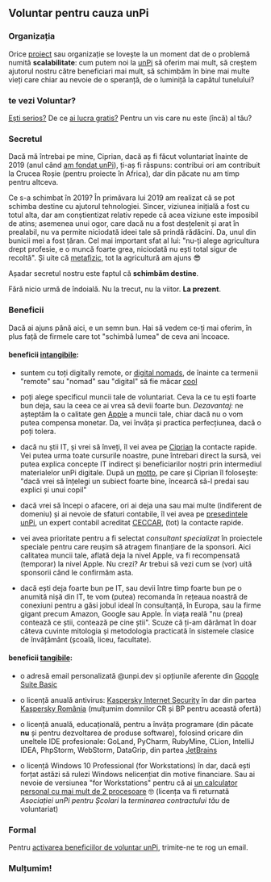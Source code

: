 ## Voluntar pentru cauza unPi

### Organizația

Orice [proiect](https://start.unpi.ro/ong/povestea/) sau organizație se lovește la un moment dat de o problemă numită **scalabilitate**: cum putem noi la [unPi](https://www.unpi.ro/) să oferim mai mult, să creștem ajutorul nostru către beneficiari mai mult, să schimbăm în bine mai multe vieți care chiar au nevoie de o speranță, de o luminiță la capătul tunelului?

### te vezi Voluntar?

[Ești serios?](https://www.youtube.com/watch?v=TuQC5hhhqkY) De ce [ai lucra gratis?](https://www.tiktok.com/@tombilyeu/video/6819694843606977798) Pentru un vis care nu este (încă) al tău?

### Secretul

Dacă mă întrebai pe mine, Ciprian, dacă aș fi făcut voluntariat înainte de 2019 (anul când [am fondat unPi](https://start.unpi.ro/ong/echipa/)), ți-aș fi răspuns: contribui ori am contribuit la Crucea Roșie (pentru proiecte în Africa), dar din păcate nu am timp pentru altceva.

Ce s-a schimbat în 2019? În primăvara lui 2019 am realizat că se pot schimba destine cu ajutorul tehnologiei. Sincer, viziunea inițială a fost cu totul alta, dar am conștientizat relativ repede că acea viziune este imposibil de atins; asemenea unui ogor, care dacă nu a fost desțelenit și arat în prealabil, nu va permite niciodată ideei tale să prindă rădăcini. Da, unul din bunicii mei a fost țăran. Cel mai important sfat al lui: "nu-ți alege agricultura drept profesie, e o muncă foarte grea, niciodată nu ești total sigur de recoltă". Și uite că [metafizic](https://dexonline.ro/definitie/metafizic), tot la agricultură am ajuns 😎

Așadar secretul nostru este faptul că **schimbăm destine**.

Fără nicio urmă de îndoială. Nu la trecut, nu la viitor. **La prezent**.

### Beneficii

Dacă ai ajuns până aici, e un semn bun. Hai să vedem ce-ți mai oferim, în plus față de firmele care tot "schimbă lumea" de ceva ani încoace.

#### beneficii [intangibile](https://dexonline.ro/definitie/intangibil):

- suntem cu toți digitally remote, or [digital nomads](https://en.wikipedia.org/wiki/Digital_nomad), de înainte ca termenii "remote" sau "nomad" sau "digital" să fie măcar [cool](https://www.merriam-webster.com/dictionary/fashionable)

- poți alege specificul muncii tale de voluntariat. Ceva la ce tu ești foarte bun deja, sau la ceea ce ai vrea să devii foarte bun. _Dezavantaj_: ne așteptăm la o calitate gen [Apple](https://www.apple.com/) a muncii tale, chiar dacă nu o vom putea compensa monetar. Da, vei învăța și practica perfecțiunea, dacă o poți tolera.

- dacă nu știi IT, și vrei să înveți, îl vei avea pe [Ciprian](https://www.linkedin.com/in/ciprian-manea/) la contacte rapide. Vei putea urma toate cursurile noastre, pune întrebari direct la sursă, vei putea explica concepte IT indirect și beneficiarilor noștri prin intermediul materialelor unPi digitale. După un [motto](https://dexonline.ro/definitie/motto), pe care și Ciprian îl folosește: "dacă vrei să înțelegi un subiect foarte bine, încearcă să-l predai sau explici și unui copil"

- dacă vrei să începi o afacere, ori ai deja una sau mai multe (indiferent de domeniu) și ai nevoie de sfaturi contabile, îl vei avea pe [președintele unPi](https://www.linkedin.com/in/nicolae-manea/), un expert contabil acreditat [CECCAR](https://ceccar.ro/ro/), (tot) la contacte rapide.

- vei avea prioritate pentru a fi selectat _consultant specializat_ în proiectele speciale pentru care reușim să atragem finanțiare de la sponsori. Aici calitatea muncii tale, aflată deja la nivel Apple, va fi recompensată (temporar) la nivel Apple. Nu crezi? Ar trebui să vezi cum se (vor) uită sponsorii când le confirmăm asta.

- dacă ești deja foarte bun pe IT, sau devii între timp foarte bun pe o anumită nișă din IT, te vom (putea) recomanda în rețeaua noastră de conexiuni pentru a găsi jobul ideal în consultanță, în Europa, sau la firme gigant precum Amazon, Google sau Apple. În viața reală "nu (prea) contează ce știi, contează pe cine știi". Scuze că ți-am dărâmat în doar câteva cuvinte mitologia și metodologia practicată în sistemele clasice de învățământ (școală, liceu, facultate).

#### beneficii [tangibile](https://dexonline.ro/definitie/tangibil):

- o adresă email personalizată @unpi.dev și opțiunile aferente din [Google Suite Basic](https://gsuite.google.com/pricing.html)

- o licență anuală antivirus: [Kaspersky Internet Security](https://www.kaspersky.com/internet-security) în dar din partea [Kaspersky România](https://www.kaspersky.ro/) (mulțumim domnilor CR și BP pentru această ofertă)

- o licență anuală, educațională, pentru a învăța programare (din păcate **nu** și pentru dezvoltarea de produse software), folosind oricare din uneltele IDE profesionale: GoLand, PyCharm, RubyMine, CLion, IntelliJ IDEA, PhpStorm, WebStorm, DataGrip, din partea [JetBrains](https://www.jetbrains.com/all/)

- o licență Windows 10 Professional (for Workstations) în dar, dacă ești forțat astăzi să rulezi Windows nelicențiat din motive financiare. Sau ai nevoie de versiunea "for Workstations" pentru că ai [un calculator personal cu mai mult de 2 procesoare](https://www.anandtech.com/show/15483/amd-threadripper-3990x-review/3) 🤓 (licența va fi returnată _Asociației unPi pentru Școlari_ la _terminarea contractului tău_ de voluntariat)

### Formal

Pentru [activarea beneficiilor de voluntar unPi](mailto:voluntar@unpi.ro), trimite-ne te rog un email.

### Mulțumim!
